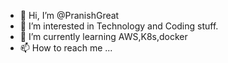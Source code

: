 - 👋 Hi, I’m @PranishGreat
- 👀 I’m interested in Technology and Coding stuff.
- 🌱 I’m currently learning AWS,K8s,docker
- 📫 How to reach me ...

<!---
PranishGreat/PranishGreat is a ✨ special ✨ repository because its `README.md` (this file) appears on your GitHub profile.
You can click the Preview link to take a look at your changes.
--->
